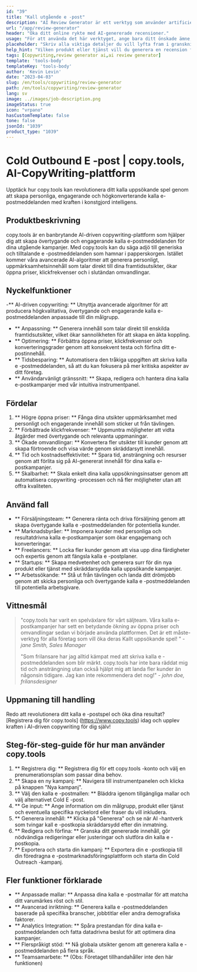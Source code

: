 ```yaml
---
id: "39"
title: "Kall utgående e -post"
description: "AI Review Generator är ett verktyg som använder artificiell intelligens för att skapa autentiska och övertygande recensioner för produkter eller tjänster.  Spara tid och ansträngning genom att skapa realistiska, sammanhängande och engagerande recensioner baserade på ett givet ämne eller nyckelord för att förbättra din online -närvaro och trovärdighet."
url: "/app/review-generator"
header: "Öka ditt online rykte med AI-genererade recensioner."
usage: "För att använda det här verktyget, ange bara ditt önskade ämne, nyckelord och nyckelfunktioner i produkten eller tjänsten.  AI-granskningsgeneratorn kommer sedan att skapa en välstrukturerad, unik och övertygande recension baserad på din input."
placeholder: "Skriv alla viktiga detaljer du vill lyfta fram i granskningen, till exempel: \ n \ n Nyckelpunkter: \ n \ n1.  Utmärkt kundservice \ n2.  Högkvalitativ produkt \ n3.  Snabb frakt \ n \ n Nyckelord: kundservice, produktkvalitet, frakt \ n \ n"
help_hint: "Vilken produkt eller tjänst vill du generera en recension för?  Ange några nyckelord relaterade till ämnet så skapar vi en övertygande granskning baserad på din input.  Det rekommenderas att lista de viktigaste punkter du vill lyfta fram i granskningen."
tags: [Copywriting,review generator ai,ai review generator]
template: 'tools-body'
templateKey: 'tools-body'
author: 'Kevin Levin'
date: "2023-04-03"
slug: /en/tools/copywriting/review-generator
path: /en/tools/copywriting/review-generator
lang: sv
image: ../images/job-description.png
imageStatus: true
icon: "vrpano"
hasCustomTemplate: false
tone: false
jsonId: "1039"
product_type: "1039"
---
```

# Cold Outbound E -post |  copy.tools, AI-CopyWriting-plattform

Upptäck hur copy.tools kan revolutionera ditt kalla uppsökande spel genom att skapa personliga, engagerande och högkonverterande kalla e-postmeddelanden med kraften i konstgjord intelligens.

## Produktbeskrivning

copy.tools är en banbrytande AI-driven copywriting-plattform som hjälper dig att skapa övertygande och engagerande kalla e-postmeddelanden för dina utgående kampanjer.  Med copy.tools kan du säga adjö till generiska och tilltalande e -postmeddelanden som hamnar i papperskorgen.  Istället kommer våra avancerade AI-algoritmer att generera personligt, uppmärksamhetsinnehåll som talar direkt till dina framtidsutsikter, ökar öppna priser, klickfrekvenser och i slutändan omvandlingar.

## Nyckelfunktioner

-** AI-driven copywriting: ** Utnyttja avancerade algoritmer för att producera högkvalitativa, övertygande och engagerande kalla e-postmeddelanden anpassade till din målgrupp.
 - ** Anpassning: ** Generera innehåll som talar direkt till enskilda framtidsutsikter, vilket ökar sannolikheten för att skapa en äkta koppling.
 - ** Optimering: ** Förbättra öppna priser, klickfrekvenser och konverteringsgrader genom att konsekvent testa och förfina ditt e-postinnehåll.
 - ** Tidsbesparing: ** Automatisera den tråkiga uppgiften att skriva kalla e -postmeddelanden, så att du kan fokusera på mer kritiska aspekter av ditt företag.
 - ** Användarvänligt gränssnitt: ** Skapa, redigera och hantera dina kalla e-postkampanjer med vår intuitiva instrumentpanel.

## Fördelar

1. ** Högre öppna priser: ** Fånga dina utsikter uppmärksamhet med personligt och engagerande innehåll som sticker ut från tävlingen.
 2. ** Förbättrade klickfrekvenser: ** Uppmuntra möjligheter att vidta åtgärder med övertygande och relevanta uppmaningar.
 3. ** Ökade omvandlingar: ** Konvertera fler utsikter till kunder genom att skapa förtroende och visa värde genom skräddarsytt innehåll.
 4. ** Tid och kostnadseffektivitet: ** Spara tid, ansträngning och resurser genom att förlita sig på AI-genererat innehåll för dina kalla e-postkampanjer.
 5. ** Skalbarhet: ** Skala enkelt dina kalla uppsökningsinsatser genom att automatisera copywriting -processen och nå fler möjligheter utan att offra kvaliteten.

## Använd fall

- ** Försäljningsteam: ** Generera ränta och driva försäljning genom att skapa övertygande kalla e -postmeddelanden för potentiella kunder.
 - ** Marknadsbyråer: ** Imponera kunder med personliga och resultatdrivna kalla e-postkampanjer som ökar engagemang och konverteringar.
 - ** Freelancers: ** Locka fler kunder genom att visa upp dina färdigheter och expertis genom att fängsla kalla e -postplaner.
 - ** Startups: ** Skapa medvetenhet och generera surr för din nya produkt eller tjänst med skräddarsydda kalla uppsökande kampanjer.
 - ** Arbetssökande: ** Stå ut från tävlingen och landa ditt drömjobb genom att skicka personliga och övertygande kalla e -postmeddelanden till potentiella arbetsgivare.

## Vittnesmål

> "copy.tools har varit en spelväxlare för vårt säljteam. Våra kalla e-postkampanjer har sett en betydande ökning av öppna priser och omvandlingar sedan vi började använda plattformen. Det är ett måste-verktyg för alla företag som vill öka deras  Kallt uppsökande spel! "  - _jane Smith, Sales Manager_
 >
 > "Som frilansare har jag alltid kämpat med att skriva kalla e -postmeddelanden som blir märkt. copy.tools har inte bara räddat mig tid och ansträngning utan också hjälpt mig att landa fler kunder än någonsin tidigare. Jag kan inte rekommendera det nog!"  - _john doe, frilansdesigner_

## Uppmaning till handling

Redo att revolutionera ditt kalla e -postspel och öka dina resultat?  [Registrera dig för copy.tools] (https://www.copy.tools) idag och upplev kraften i AI-driven copywriting för dig själv!

## Steg-för-steg-guide för hur man använder copy.tools

1. ** Registrera dig: ** Registrera dig för ett copy.tools -konto och välj en prenumerationsplan som passar dina behov.
 2. ** Skapa en ny kampanj: ** Navigera till instrumentpanelen och klicka på knappen "Nya kampanj".
 3. ** Välj den kalla e -postmallen: ** Bläddra igenom tillgängliga mallar och välj alternativet Cold E -post.
 4. ** Ge input: ** Ange information om din målgrupp, produkt eller tjänst och eventuella specifika nyckelord eller fraser du vill inkludera.
 5. ** Generera innehåll: ** Klicka på "Generera" och se när AI -hantverk som tvingar kall e -postkopia skräddarsydd efter din inmatning.
 6. ** Redigera och förfina: ** Granska ditt genererade innehåll, gör nödvändiga redigeringar eller justeringar och slutföra din kalla e -postkopia.
 7. ** Exportera och starta din kampanj: ** Exportera din e -postkopia till din föredragna e -postmarknadsföringsplattform och starta din Cold Outreach -kampanj.

## Fler funktioner förklarade

- ** Anpassade mallar: ** Anpassa dina kalla e -postmallar för att matcha ditt varumärkes röst och stil.
 - ** Avancerad inriktning: ** Generera kalla e -postmeddelanden baserade på specifika branscher, jobbtitlar eller andra demografiska faktorer.
 - ** Analytics Integration: ** Spåra prestandan för dina kalla e-postmeddelanden och fatta datadrivna beslut för att optimera dina kampanjer.
 - ** Flerspråkigt stöd: ** Nå globala utsikter genom att generera kalla e -postmeddelanden på flera språk.
 - ** Teamsamarbete: ** (Obs: Företaget tillhandahåller inte den här funktionen)
